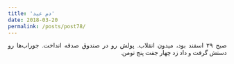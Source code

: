 ```yaml
---
title: 'دم عید'
date: 2018-03-20
permalink: /posts/post78/
---
```

<div align="justify" dir="rtl" style="font-family:vazir;">

صبح ۲۹ اسفند بود، میدون انقلاب. پولش رو در صندوق صدقه انداخت. جوراب‌ها رو دستش گرفت و داد زد چهار جفت پنج تومن.

</div>
